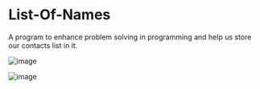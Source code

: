 # List-Of-Names

A program to enhance problem solving in programming and help us store our contacts list in it.

![image](https://user-images.githubusercontent.com/96992358/210268289-d04ef178-c98c-43e5-894f-722cb8a17e56.png)

![image](https://user-images.githubusercontent.com/96992358/210268371-73f51622-f653-4fef-8c52-81728d001dca.png)
